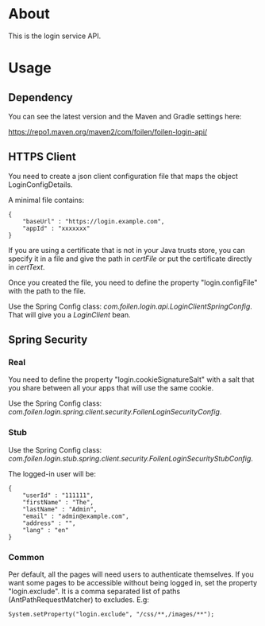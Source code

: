 # About

This is the login service API.

# Usage

## Dependency

You can see the latest version and the Maven and Gradle settings here:

https://repo1.maven.org/maven2/com/foilen/foilen-login-api/

## HTTPS Client

You need to create a json client configuration file that maps the object LoginConfigDetails.

A minimal file contains:

```
{
	"baseUrl" : "https://login.example.com",
	"appId" : "xxxxxxx"
}
```

If you are using a certificate that is not in your Java trusts store, you can specify it in a file and give the path in *certFile* or put the certificate directly in *certText*. 

Once you created the file, you need to define the property "login.configFile" with the path to the file.

Use the Spring Config class: *com.foilen.login.api.LoginClientSpringConfig*. That will give you a *LoginClient* bean.

## Spring Security

### Real

You need to define the property "login.cookieSignatureSalt" with a salt that you share between all your apps that will use the same cookie.

Use the Spring Config class: *com.foilen.login.spring.client.security.FoilenLoginSecurityConfig*.

### Stub

Use the Spring Config class: *com.foilen.login.stub.spring.client.security.FoilenLoginSecurityStubConfig*.

The logged-in user will be:

```
{
	"userId" : "111111",
	"firstName" : "The",
	"lastName" : "Admin",
	"email" : "admin@example.com",
	"address" : "",
	"lang" : "en"
}
```

### Common

Per default, all the pages will need users to authenticate themselves. If you want some pages to be accessible without being logged in, set the property "login.exclude". It is a comma separated list of paths (AntPathRequestMatcher) to excludes. E.g:

```
System.setProperty("login.exclude", "/css/**,/images/**");
```
